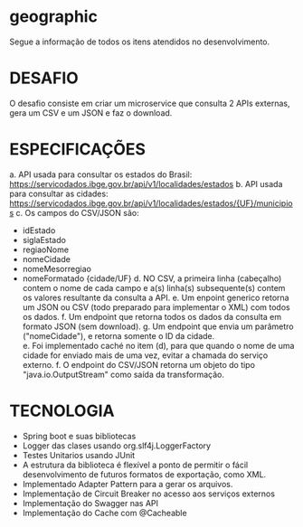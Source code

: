 # geographic

Segue a informação de todos os itens atendidos no desenvolvimento.

DESAFIO 
==================================================================

O desafio consiste em criar um microservice que consulta 2 APIs externas, gera um CSV e um JSON e faz o download. 

ESPECIFICAÇÕES 
==================================================================
a. API usada para consultar os estados do Brasil:
    https://servicodados.ibge.gov.br/api/v1/localidades/estados
b. API usada para consultar as cidades:
    https://servicodados.ibge.gov.br/api/v1/localidades/estados/{UF}/municipios 
c. Os campos do CSV/JSON são: 
   - idEstado 
   - siglaEstado 
   - regiaoNome 
   - nomeCidade 
   - nomeMesorregiao 
   - nomeFormatado {cidade/UF}
d. NO CSV, a primeira linha (cabeçalho) contem o nome de cada campo e a(s) linha(s) subsequente(s) contem os valores resultante da consulta a API.
e. Um enpoint generico retorna um JSON ou CSV (todo preparado para implementar o XML) com todos os dados.
f. Um endpoint que retorna todos os dados da consulta em formato JSON (sem download).
g. Um endpoint que envia um parâmetro ("nomeCidade"), e retorna somente o ID da cidade.  
e. Foi implementado caché no item (d), para que quando o nome de uma cidade for enviado mais de uma vez, evitar a chamada do serviço externo.
f. O endpoint do CSV/JSON retorna um objeto do tipo "java.io.OutputStream" como saída da transformação.

TECNOLOGIA
==================================================================
- Spring boot e suas bibliotecas
- Logger das clases usando org.slf4j.LoggerFactory
- Testes Unitarios usando JUnit
- A estrutura da biblioteca é flexível a ponto de permitir o fácil desenvolvimento de futuros formatos de exportação, como XML. 
- Implementado Adapter Pattern para a gerar os arquivos.
- Implementação de Circuit Breaker no acesso aos serviços externos
- Implementação do Swagger nas API
- Implementação do Cache com @Cacheable

